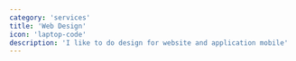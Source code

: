 ```yaml
---
category: 'services'
title: 'Web Design'
icon: 'laptop-code'
description: 'I like to do design for website and application mobile'
---
```

